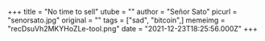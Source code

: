 +++
title = "No time to sell"
utube = ""
author = "Señor Sato"
picurl = "senorsato.jpg"
original = ""
tags = ["sad", "bitcoin",]
memeimg = "recDsuVh2MKYHoZLe-tool.png"
date = "2021-12-23T18:25:56.000Z"
+++